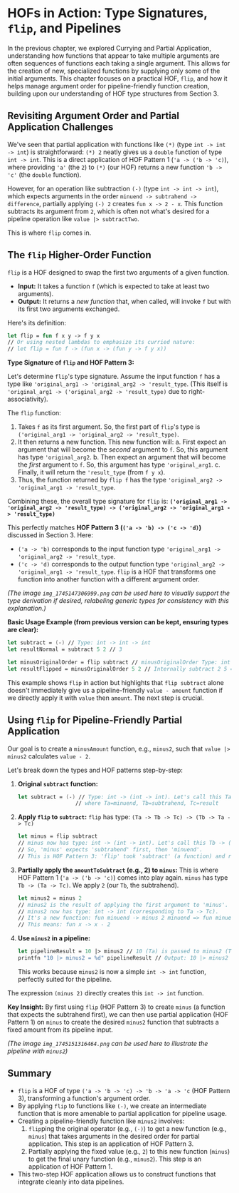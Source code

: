 # HOFs in Action: Type Signatures, `flip`, and Pipelines

In the previous chapter, we explored Currying and Partial Application, understanding how functions that appear to take multiple arguments are often sequences of functions each taking a single argument. This allows for the creation of new, specialized functions by supplying only some of the initial arguments. This chapter focuses on a practical HOF, `flip`, and how it helps manage argument order for pipeline-friendly function creation, building upon our understanding of HOF type structures from Section 3.

## Revisiting Argument Order and Partial Application Challenges

We've seen that partial application with functions like `(*)` (type `int -> int -> int`) is straightforward: `(*) 2` neatly gives us a `double` function of type `int -> int`. This is a direct application of HOF Pattern 1 (`'a -> ('b -> 'c)`), where providing `'a'` (the `2`) to `(*)` (our HOF) returns a new function `'b -> 'c'` (the `double` function).

However, for an operation like subtraction `(-)` (type `int -> int -> int`), which expects arguments in the order `minuend -> subtrahend -> difference`, partially applying `(-) 2` creates `fun x -> 2 - x`. This function subtracts its argument from `2`, which is often not what's desired for a pipeline operation like `value |> subtractTwo`.

This is where `flip` comes in.

## The `flip` Higher-Order Function

`flip` is a HOF designed to swap the first two arguments of a given function.
*   **Input:** It takes a function `f` (which is expected to take at least two arguments).
*   **Output:** It returns a *new function* that, when called, will invoke `f` but with its first two arguments exchanged.

Here's its definition:
```fsharp
let flip = fun f x y -> f y x
// Or using nested lambdas to emphasize its curried nature:
// let flip = fun f -> (fun x -> (fun y -> f y x))
```

**Type Signature of `flip` and HOF Pattern 3:**

Let's determine `flip`'s type signature.
Assume the input function `f` has a type like `'original_arg1 -> 'original_arg2 -> 'result_type`. (This itself is `'original_arg1 -> ('original_arg2 -> 'result_type)` due to right-associativity).

The `flip` function:
1.  Takes `f` as its first argument. So, the first part of `flip`'s type is `('original_arg1 -> 'original_arg2 -> 'result_type)`.
2.  It then returns a new function. This new function will:
    a.  First expect an argument that will become the *second* argument to `f`. So, this argument has type `'original_arg2`.
    b.  Then expect an argument that will become the *first* argument to `f`. So, this argument has type `'original_arg1`.
    c.  Finally, it will return the `'result_type` (from `f y x`).
3.  Thus, the function returned by `flip f` has the type `'original_arg2 -> 'original_arg1 -> 'result_type`.

Combining these, the overall type signature for `flip` is:
**`('original_arg1 -> 'original_arg2 -> 'result_type) -> ('original_arg2 -> 'original_arg1 -> 'result_type)`**

This perfectly matches **HOF Pattern 3 (`('a -> 'b) -> ('c -> 'd)`)** discussed in Section 3.
Here:
*   `('a -> 'b)` corresponds to the input function type `'original_arg1 -> 'original_arg2 -> 'result_type`.
*   `('c -> 'd)` corresponds to the output function type `'original_arg2 -> 'original_arg1 -> 'result_type`.
`flip` is a HOF that transforms one function into another function with a different argument order.

*(The image `img_1745147306999.png` can be used here to visually support the type derivation if desired, relabeling generic types for consistency with this explanation.)*

**Basic Usage Example (from previous version can be kept, ensuring types are clear):**
```fsharp
let subtract = (-) // Type: int -> int -> int
let resultNormal = subtract 5 2 // 3

let minusOriginalOrder = flip subtract // minusOriginalOrder Type: int -> int -> int (but meaning of args to 'subtract' is flipped)
let resultFlipped = minusOriginalOrder 5 2 // Internally subtract 2 5 => -3. Still not pipeline friendly for `x-5`.
```
This example shows `flip` in action but highlights that `flip subtract` alone doesn't immediately give us a pipeline-friendly `value - amount` function if we directly apply it with `value` then `amount`. The next step is crucial.

## Using `flip` for Pipeline-Friendly Partial Application

Our goal is to create a `minusAmount` function, e.g., `minus2`, such that `value |> minus2` calculates `value - 2`.

Let's break down the types and HOF patterns step-by-step:

1.  **Original `subtract` function:**
    ```fsharp
    let subtract = (-) // Type: int -> (int -> int). Let's call this Ta -> (Tb -> Tc)
                      // where Ta=minuend, Tb=subtrahend, Tc=result
    ```

2.  **Apply `flip` to `subtract`:**
    `flip` has type: `(Ta -> Tb -> Tc) -> (Tb -> Ta -> Tc)`
    ```fsharp
    let minus = flip subtract 
    // minus now has type: int -> (int -> int). Let's call this Tb -> (Ta -> Tc)
    // So, 'minus' expects 'subtrahend' first, then 'minuend'.
    // This is HOF Pattern 3: 'flip' took 'subtract' (a function) and returned 'minus' (a new function).
    ```

3.  **Partially apply the `amountToSubtract` (e.g., 2) to `minus`:**
    This is where HOF Pattern 1 (`'a -> ('b -> 'c)`) comes into play again.
    `minus` has type `Tb -> (Ta -> Tc)`. We apply `2` (our `Tb`, the subtrahend).
    ```fsharp
    let minus2 = minus 2 
    // minus2 is the result of applying the first argument to 'minus'.
    // minus2 now has type: int -> int (corresponding to Ta -> Tc).
    // It's a new function: fun minuend -> minus 2 minuend => fun minuend -> subtract minuend 2
    // This means: fun x -> x - 2
    ```

4.  **Use `minus2` in a pipeline:**
    ```fsharp
    let pipelineResult = 10 |> minus2 // 10 (Ta) is passed to minus2 (Ta -> Tc)
    printfn "10 |> minus2 = %d" pipelineResult // Output: 10 |> minus2 = 8
    ```
    This works because `minus2` is now a simple `int -> int` function, perfectly suited for the pipeline.

The expression `(minus 2)` directly creates this `int -> int` function.

**Key Insight:**
By first using `flip` (HOF Pattern 3) to create `minus` (a function that expects the subtrahend first), we can then use partial application (HOF Pattern 1) on `minus` to create the desired `minus2` function that subtracts a fixed amount from its pipeline input.

*(The image `img_1745151316464.png` can be used here to illustrate the pipeline with `minus2`)*

## Summary

- `flip` is a HOF of type `('a -> 'b -> 'c) -> 'b -> 'a -> 'c` (HOF Pattern 3), transforming a function's argument order.
- By applying `flip` to functions like `(-)`, we create an intermediate function that is more amenable to partial application for pipeline usage.
- Creating a pipeline-friendly function like `minus2` involves:
    1. `flip`ping the original operator (e.g., `(-)`) to get a new function (e.g., `minus`) that takes arguments in the desired order for partial application. This step is an application of HOF Pattern 3.
    2. Partially applying the fixed value (e.g., `2`) to this new function (`minus`) to get the final unary function (e.g., `minus2`). This step is an application of HOF Pattern 1.
- This two-step HOF application allows us to construct functions that integrate cleanly into data pipelines.
